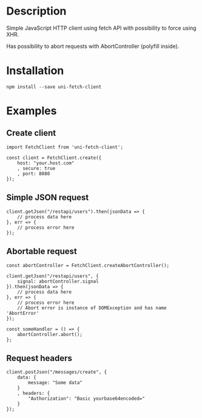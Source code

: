 # Description
Simple JavaScript HTTP client using fetch API with possibility to force using XHR.

Has possibility to abort requests with AbortController (polyfill inside).

# Installation
`npm install --save uni-fetch-client`

# Examples
## Create client
```
import FetchClient from 'uni-fetch-client';

const client = FetchClient.create({
    host: "your.host.com"
    , secure: true
    , port: 8080
});
```

## Simple JSON request
```
client.getJson("/restapi/users").then(jsonData => {
    // process data here
}, err => {
    // process error here
});
```

## Abortable request
```
const abortController = FetchClient.createAbortController();

client.getJson("/restapi/users", {
    signal: abortController.signal
}).then(jsonData => {
    // process data here
}, err => {
    // process error here
    // Abort error is instance of DOMException and has name 'AbortError'
});

const someHandler = () => {
    abortController.abort();
};
```

## Request headers
```
client.postJson("/messages/create", {
    data: {
        message: "Some data"
    }
    , headers: {
        "Authorization": "Basic yourbase64encoded="
    }
});
```